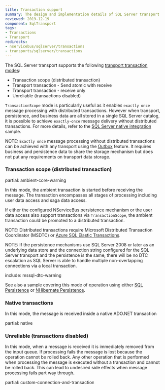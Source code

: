 ```yaml
---
title: Transaction support
summary: The design and implementation details of SQL Server transport transaction support
reviewed: 2019-12-19
component: SqlTransport
tags:
- Transactions
- Transport
redirects:
- nservicebus/sqlserver/transactions
- transports/sqlserver/transactions
---
```



The SQL Server transport supports the following [transport transaction modes](/transports/transactions.md):

 * Transaction scope (distributed transaction)
 * Transport transaction - Send atomic with receive
 * Transport transaction - receive only
 * Unreliable (transactions disabled)

`TransactionScope` mode is particularly useful as it enables `exactly once` message processing with distributed transactions. However when transport, persistence, and business data are all stored in a single SQL Server catalog, it is possible to achieve `exactly-once` message delivery without distributed transactions. For more details, refer to the [SQL Server native integration](/samples/sqltransport/native-integration/) sample.

NOTE: `Exactly once` message processing without distributed transactions can be achieved with any transport using the [Outbox](/nservicebus/outbox/) feature. It requires business and persistence data to share the storage mechanism but does not put any requirements on transport data storage.


### Transaction scope (distributed transaction)

partial: ambient-core-warning

In this mode, the ambient transaction is started before receiving the message. The transaction encompasses all stages of processing including user data access and saga data access. 

If either the configured NServiceBus persistence mechanism or the user data access also support transactions via `TransactionScope`, the ambient transaction could be promoted to a distributed transaction.

NOTE: Distributed transactions require Microsoft Distributed Transaction Coordinator (MSDTC) or [Azure SQL Elastic Transactions](https://docs.microsoft.com/en-us/azure/sql-database/sql-database-elastic-transactions-overview).

NOTE: If the persistence mechanisms use SQL Server 2008 or later as an underlying data store and the connection string configured for the SQL Server transport and the persistence is the same, there will be no DTC escalation as SQL Server is able to handle multiple non-overlapping connections via a local transaction.

include: mssql-dtc-warning

See also a sample covering this mode of operation using either [SQL Persistence](/samples/sqltransport-sqlpersistence/) or [NHibernate Persistence](/samples/sqltransport-nhpersistence/).


### Native transactions

In this mode, the message is received inside a native ADO.NET transaction

partial: native


### Unreliable (transactions disabled)

In this mode, when a message is received it is immediately removed from the input queue. If processing fails the message is lost because the operation cannot be rolled back. Any other operation that is performed when processing the message is executed without a transaction and cannot be rolled back. This can lead to undesired side effects when message processing fails part way through.

partial: custom-connection-and-transaction

